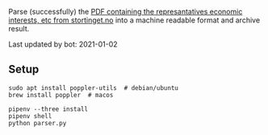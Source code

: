 Parse (successfully) the [PDF containing the represantatives economic interests, etc from stortinget.no](https://www.stortinget.no/no/Stortinget-og-demokratiet/Representantene/Okonomiske-interesser/) into a machine readable format and archive result.

Last updated by bot: 2021-01-02

## Setup
    sudo apt install poppler-utils  # debian/ubuntu
    brew install poppler  # macos

    pipenv --three install
    pipenv shell
    python parser.py
